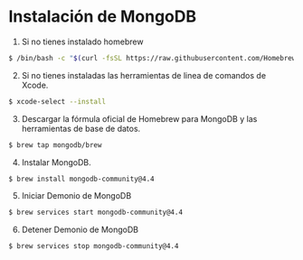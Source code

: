 # Instalación de MongoDB

1. Si no tienes instalado homebrew

```sh
$ /bin/bash -c "$(curl -fsSL https://raw.githubusercontent.com/Homebrew/install/HEAD/install.sh)"
```

2. Si no tienes instaladas las herramientas de linea de comandos de Xcode.

```sh
$ xcode-select --install
```

3. Descargar la fórmula oficial de Homebrew para MongoDB y las herramientas de base de datos.

```sh
$ brew tap mongodb/brew
```

4. Instalar MongoDB.

```sh
$ brew install mongodb-community@4.4
```

5. Iniciar Demonio de MongoDB

```sh
$ brew services start mongodb-community@4.4
```

6. Detener Demonio de MongoDB

```sh
$ brew services stop mongodb-community@4.4
```
